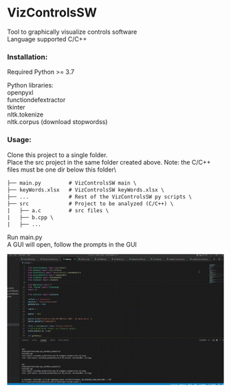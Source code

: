 # VizControlsSW

Tool to graphically visualize controls software \
Language supported C/C++

### Installation:

Required Python >= 3.7

Python libraries: \
openpyxl \
functiondefextractor \
tkinter \
nltk.tokenize \
nltk.corpus (download stopwordss)

### Usage:

Clone this project to a single folder.\
Place the src project in the same folder created above. Note: the C/C++ files must be one dir below this folder\        

```
├── main.py         # VizControlsSW main \
├── keyWords.xlsx   # VizControlsSW keyWords.xlsx \
├── ...             # Rest of the VizControlsSW py scripts \
├── src             # Project to be analyzed (C/C++) \
|   ├── a.c         # src files \
|   ├── b.cpp \
|   ├── ...
```

Run main.py \
A GUI will open, follow the prompts in the GUI 



![Image](VizControlsSW_usage.gif)

